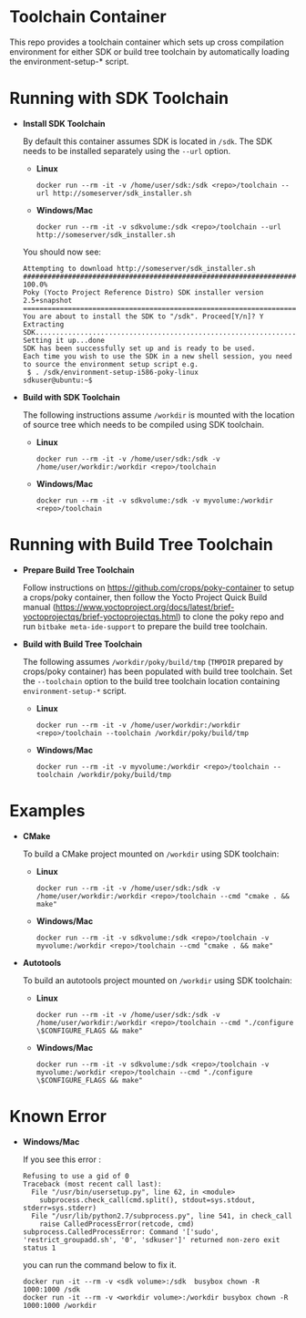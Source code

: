 Toolchain Container
===================

This repo provides a toolchain container which sets up cross compilation environment for either SDK or build tree toolchain by automatically loading the environment-setup-\* script.


# Running with SDK Toolchain

  * **Install SDK Toolchain**

    By default this container assumes SDK is located in `/sdk`. The SDK needs to be installed separately using the `--url` option.

    * **Linux**

      ```
      docker run --rm -it -v /home/user/sdk:/sdk <repo>/toolchain --url http://someserver/sdk_installer.sh
      ```

    * **Windows/Mac**

      ```
      docker run --rm -it -v sdkvolume:/sdk <repo>/toolchain --url http://someserver/sdk_installer.sh
      ```

    You should now see:

    ```
    Attempting to download http://someserver/sdk_installer.sh
    ######################################################################## 100.0%
    Poky (Yocto Project Reference Distro) SDK installer version 2.5+snapshot
    ========================================================================
    You are about to install the SDK to "/sdk". Proceed[Y/n]? Y
    Extracting SDK........................................................................................................done
    Setting it up...done
    SDK has been successfully set up and is ready to be used.
    Each time you wish to use the SDK in a new shell session, you need to source the environment setup script e.g.
     $ . /sdk/environment-setup-i586-poky-linux
    sdkuser@ubuntu:~$
    ```


  * **Build with SDK Toolchain**

    The following instructions assume `/workdir` is mounted with the location of source tree which needs to be compiled using SDK toolchain.

    * **Linux**

      ```
      docker run --rm -it -v /home/user/sdk:/sdk -v /home/user/workdir:/workdir <repo>/toolchain
      ```

    * **Windows/Mac**

      ```
      docker run --rm -it -v sdkvolume:/sdk -v myvolume:/workdir <repo>/toolchain
      ```


# Running with Build Tree Toolchain


  * **Prepare Build Tree Toolchain**

    Follow instructions on https://github.com/crops/poky-container to setup a crops/poky container, then follow the Yocto Project Quick Build manual (https://www.yoctoproject.org/docs/latest/brief-yoctoprojectqs/brief-yoctoprojectqs.html) to clone the poky repo and run `bitbake meta-ide-support` to prepare the build tree toolchain.

  * **Build with Build Tree Toolchain**

    The following assumes `/workdir/poky/build/tmp` (`TMPDIR` prepared by crops/poky container) has been populated with build tree toolchain. Set the `--toolchain` option to the build tree toolchain location containing `environment-setup-*` script.

    * **Linux**

      ```
      docker run --rm -it -v /home/user/workdir:/workdir <repo>/toolchain --toolchain /workdir/poky/build/tmp
      ```

    * **Windows/Mac**

      ```
      docker run --rm -it -v myvolume:/workdir <repo>/toolchain --toolchain /workdir/poky/build/tmp
      ```


# Examples

  * **CMake**

    To build a CMake project mounted on `/workdir` using SDK toolchain:

    * **Linux**

      ```
      docker run --rm -it -v /home/user/sdk:/sdk -v /home/user/workdir:/workdir <repo>/toolchain --cmd "cmake . && make"
      ```

    * **Windows/Mac**

      ```
      docker run --rm -it -v sdkvolume:/sdk <repo>/toolchain -v myvolume:/workdir <repo>/toolchain --cmd "cmake . && make"
      ```

  * **Autotools**

    To build an autotools project mounted on `/workdir` using SDK toolchain:

    * **Linux**

      ```
      docker run --rm -it -v /home/user/sdk:/sdk -v /home/user/workdir:/workdir <repo>/toolchain --cmd "./configure \$CONFIGURE_FLAGS && make"
      ```

    * **Windows/Mac**

      ```
      docker run --rm -it -v sdkvolume:/sdk <repo>/toolchain -v myvolume:/workdir <repo>/toolchain --cmd "./configure \$CONFIGURE_FLAGS && make"
      ```


# Known Error

  * **Windows/Mac**

    If you see this error :

      ```
      Refusing to use a gid of 0
      Traceback (most recent call last):
        File "/usr/bin/usersetup.py", line 62, in <module>
          subprocess.check_call(cmd.split(), stdout=sys.stdout, stderr=sys.stderr)
        File "/usr/lib/python2.7/subprocess.py", line 541, in check_call
          raise CalledProcessError(retcode, cmd)
      subprocess.CalledProcessError: Command '['sudo', 'restrict_groupadd.sh', '0', 'sdkuser']' returned non-zero exit status 1
      ```
      
    you can run the command below to fix it.

      ```
      docker run -it --rm -v <sdk volume>:/sdk  busybox chown -R 1000:1000 /sdk 
      docker run -it --rm -v <workdir volume>:/workdir busybox chown -R 1000:1000 /workdir
      ```
